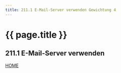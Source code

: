 ```yaml
---
title: 211.1 E-Mail-Server verwenden Gewichtung 4
---
```


# {{ page.title }}

## 211.1 E-Mail-Server verwenden

[HOME](./)
